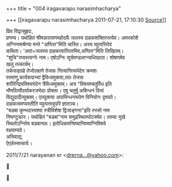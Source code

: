 +++
title = "004 iragavarapu narasimhacharya"

+++
[[iragavarapu narasimhacharya	2011-07-21, 17:10:30 [Source](https://groups.google.com/g/bvparishat/c/xJvpV7AZaTg)]]



प्रिय विद्वत्सुहृदः,  
प्रणम्य। यथोहितं श्रीमन्नारायणमहोदयैः जलस्य दाहकशक्तिरस्त्येव। अमरकोशे  
अग्निनामश्रेण्या मन्ते "अप्पित्त"मिति चास्ति। अस्य व्युत्पत्तिरेवं  
कथिता। ’अपां=जलस्य दाहकत्वात्पित्तमिव,अप्पित्त"मिति लिखितम्।  
"शुचि"रप्यस्त्यग्नेः नाम। एषोऽग्निः सूर्यमण्डलाग्न्यधिष्ठाता। शोषणमेव  
खलु तत्कार्यम्।  
तर्कसङ्ग्रहे तेजोलक्षणे तेजसः नित्यानित्यभेदेन क्रमशः  
परमाणु,कार्यरूपाभ्यां द्वैविध्यमुक्त्वा,ततः तेजसः  
शरीरेन्द्रियविषयभेदेन त्रैविध्यमुक्तम्। अत्र "विषयश्चतुर्विध इति  
भौमदिव्यौदर्याकरजभेदाः प्रोक्ताः। एषु चतुर्षु अबिन्धनं दिव्यं  
विद्युदादीत्युक्तम्। एतदुक्त्या अपामिन्धनरूपेण विनियोगः दृश्यते।  
दाहकत्वमप्यस्तीति व्युत्पत्तावुपरि ज्ञातञ्च।  
"बडबा कुम्भदास्यश्वा स्त्रीविशेषा द्विजाङ्गना"इति रभसो नाम  
निघण्टुकारः। यथोहितं "बडबा"नाम समुद्रस्थितघोटक्येव। तस्याः मुखे  
स्थितोऽग्निरेव बडबानलः। इतोधिकमन्विष्यान्विष्याग्निविषये  
वक्ष्याम्यग्रे।  
अभिवाद्य,  
ऐएन्नेस्साचार्यः।

2011/7/21 narayanan er \<[drerna...@yahoo.com]()\>:





